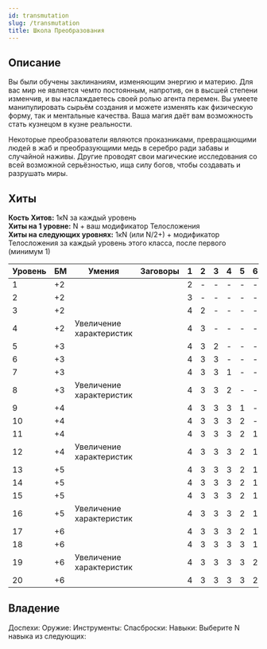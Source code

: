 ```yaml
---
id: transmutation
slug: /transmutation
title: Школа Преобразования
---
```

## Описание
Вы были обучены заклинаниям, изменяющим энергию и материю. Для вас мир не является чемто постоянным, напротив, он в высшей степени изменчив, и вы наслаждаетесь своей ролью агента перемен. Вы умеете манипулировать сырьём создания и можете изменять как физическую форму, так и ментальные качества. Ваша магия даёт вам возможность стать кузнецом в кузне реальности.
  
Некоторые преобразователи являются проказниками, превращающими людей в жаб и преобразующими медь в серебро ради забавы и случайной наживы. Другие проводят свои магические исследования со всей возможной серьёзностью, ища силу богов, чтобы создавать и разрушать миры.
## Хиты
**Кость Хитов:** 1кN за каждый уровень  
**Хиты на 1 уровне:** N + ваш модификатор Телосложения  
**Хиты на следующих уровнях:** 1кN (или N/2+) + модификатор Телосложения за каждый уровень этого класса, после первого (минимум 1)

| Уровень | БМ  | Умения                   | Заговоры | 1   | 2   | 3   | 4   | 5   | 6   | 7   | 8   | 9   |
| ------- | --- | ------------------------ | -------- | --- | --- | --- | --- | --- | --- | --- | --- | --- |
| 1       | +2  |                          |          | 2   | -   | -   | -   | -   | -   | -   | -   | -   |
| 2       | +2  |                          |          | 3   | -   | -   | -   | -   | -   | -   | -   | -   |
| 3       | +2  |                          |          | 4   | 2   | -   | -   | -   | -   | -   | -   | -   |
| 4       | +2  | Увеличение характеристик |          | 4   | 3   | -   | -   | -   | -   | -   | -   | -   |
| 5       | +3  |                          |          | 4   | 3   | 2   | -   | -   | -   | -   | -   | -   |
| 6       | +3  |                          |          | 4   | 3   | 3   | -   | -   | -   | -   | -   | -   |
| 7       | +3  |                          |          | 4   | 3   | 3   | 1   | -   | -   | -   | -   | -   |
| 8       | +3  | Увеличение характеристик |          | 4   | 3   | 3   | 2   | -   | -   | -   | -   | -   |
| 9       | +4  |                          |          | 4   | 3   | 3   | 3   | 1   | -   | -   | -   | -   |
| 10      | +4  |                          |          | 4   | 3   | 3   | 3   | 2   | -   | -   | -   | -   |
| 11      | +4  |                          |          | 4   | 3   | 3   | 3   | 2   | 1   | -   | -   | -   |
| 12      | +4  | Увеличение характеристик |          | 4   | 3   | 3   | 3   | 2   | 1   | -   | -   | -   |
| 13      | +5  |                          |          | 4   | 3   | 3   | 3   | 2   | 1   | 1   | -   | -   |
| 14      | +5  |                          |          | 4   | 3   | 3   | 3   | 2   | 1   | 1   | -   | -   |
| 15      | +5  |                          |          | 4   | 3   | 3   | 3   | 2   | 1   | 1   | 1   | -   |
| 16      | +5  | Увеличение характеристик |          | 4   | 3   | 3   | 3   | 2   | 1   | 1   | 1   | -   |
| 17      | +6  |                          |          | 4   | 3   | 3   | 3   | 2   | 1   | 1   | 1   | 1   |
| 18      | +6  |                          |          | 4   | 3   | 3   | 3   | 3   | 1   | 1   | 1   | 1   |
| 19      | +6  | Увеличение характеристик |          | 4   | 3   | 3   | 3   | 3   | 2   | 1   | 1   | 1   |
| 20      | +6  |                          |          | 4   | 3   | 3   | 3   | 3   | 2   | 2   | 1   | 1   |
## Владение
Доспехи: 
Оружие: 
Инструменты:
Спаcброски: 
Навыки: Выберите N навыка из следующих: 